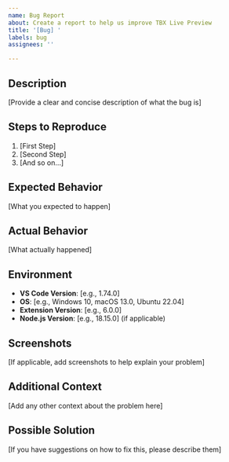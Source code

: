 ```yaml
---
name: Bug Report
about: Create a report to help us improve TBX Live Preview
title: '[Bug] '
labels: bug
assignees: ''

---
```


## Description
[Provide a clear and concise description of what the bug is]

## Steps to Reproduce
1. [First Step]
2. [Second Step]
3. [And so on...]

## Expected Behavior
[What you expected to happen]

## Actual Behavior
[What actually happened]

## Environment
- **VS Code Version**: [e.g., 1.74.0]
- **OS**: [e.g., Windows 10, macOS 13.0, Ubuntu 22.04]
- **Extension Version**: [e.g., 6.0.0]
- **Node.js Version**: [e.g., 18.15.0] (if applicable)

## Screenshots
[If applicable, add screenshots to help explain your problem]

## Additional Context
[Add any other context about the problem here]

## Possible Solution
[If you have suggestions on how to fix this, please describe them]